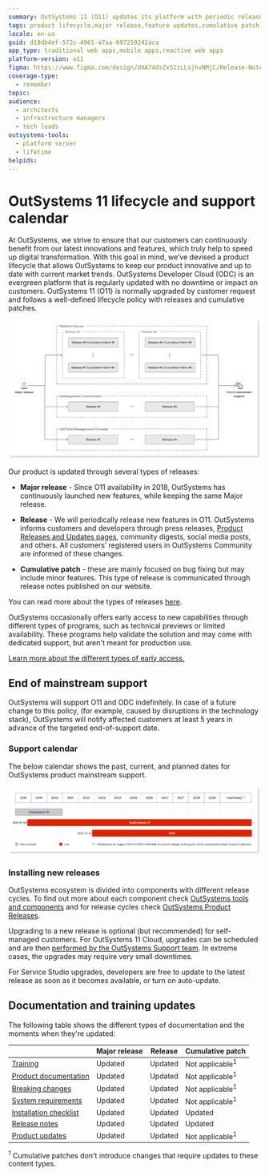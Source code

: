 ```yaml
---
summary: OutSystems 11 (O11) updates its platform with periodic releases, ensuring indefinite support.
tags: product lifecycle,major release,feature updates,cumulative patch,version numbers
locale: en-us
guid: d18db4ef-572c-4961-a7aa-097259242aca
app_type: traditional web apps,mobile apps,reactive web apps
platform-version: o11
figma: https://www.figma.com/design/UXA74OsZxSIzLLsjhvNMjC/Release-Notes?node-id=1146-17&node-type=canvas&t=Z7o6IyzcmwbSVvBD-0
coverage-type:
  - remember
topic:
audience:
  - architects
  - infrastructure managers
  - tech leads
outsystems-tools:
  - platform server
  - lifetime
helpids: 
---
```


# OutSystems 11 lifecycle and support calendar

At OutSystems, we strive to ensure that our customers can continuously benefit from our latest innovations and features, which truly help to speed up digital transformation. With this goal in mind, we’ve devised a product lifecycle that allows OutSystems to keep our product innovative and up to date with current market trends.
OutSystems Developer Cloud (ODC) is an evergreen platform that is regularly updated with no downtime or impact on customers. OutSystems 11 (O11) is normally upgraded by customer request and follows a well-defined lifecycle policy with releases and cumulative patches.


![Diagram illustrating the OutSystems product lifecycle stages including major releases, releases, and cumulative patches.](images/product-lifecycle-diag.png "OutSystems Product Lifecycle Diagram")

Our product is updated through several types of releases:

* **Major release** - Since O11 availability in 2018, OutSystems has continuously launched new features, while keeping the same Major release. 

* **Release** - We will periodically release new features in O11. OutSystems informs customers and developers through press releases, [Product Releases and Updates pages](https://www.outsystems.com/product-updates/), community digests, social media posts, and others. All customers’ registered users in OutSystems Community are informed of these changes. 

* **Cumulative patch** - these are mainly focused on bug fixing but may include minor features. This type of release is communicated through release notes published on our website.

You can read more about the types of releases [here](../release-cycle.md).

OutSystems occasionally offers early access to new capabilities through different types of programs, such as technical previews or limited availability. These programs help validate the solution and may come with dedicated support, but aren't meant for production use.

[Learn more about the different types of early access.](../release-cycle.md#early-access)

## End of mainstream support

OutSystems will support O11 and ODC indefinitely. In case of a future change to this policy, (for example, caused by disruptions in the technology stack), OutSystems will notify affected customers at least 5 years in advance of the targeted end-of-support date.

### Support calendar 

The below calendar shows the past, current, and planned dates for OutSystems product mainstream support.

![Calendar showing the past, current, and planned dates for OutSystems product mainstream support.](images/support-calendar-diag.png "OutSystems Support Calendar")

### Installing new releases

OutSystems ecosystem is divided into components with different release cycles. To find out more about each component check [OutSystems tools and components](https://www.outsystems.com/evaluation-guide/architecture/) and for release cycles check [OutSystems Product Releases](../release-cycle.md).

Upgrading to a new release is optional (but recommended) for self-managed customers. For OutSystems 11 Cloud, upgrades can be scheduled and are then [performed by the OutSystems Support team](https://www.outsystems.com/tk/redirect?g=617e2ef6-9fca-4cf0-9840-a0277670083e). In extreme cases, the upgrades may require very small downtimes. 

For Service Studio upgrades, developers are free to update to the latest release as soon as it becomes available, or turn on auto-update.

## Documentation and training updates

The following table shows the different types of documentation and the moments when they're updated:

| | Major release | Release | Cumulative patch |
|---|---|---|---|
| [Training](https://learn.outsystems.com/training) | Updated | Updated | Not applicable<sup>1</sup> |
| [Product documentation](https://success.outsystems.com/documentation/) | Updated | Updated | Not applicable<sup>1</sup> |
| [Breaking changes](../11/side-effects-breaking-changes.md) | Updated | Updated | Not applicable<sup>1</sup> |
| [System requirements](https://www.outsystems.com/tk/redirect?g=244db17a-7a98-4cb0-93c0-db91f1c91fd8) | Updated | Updated | Not applicable<sup>1</sup> |
| [Installation checklist](https://www.outsystems.com/downloads/search/11) | Updated | Updated | Updated |
| [Release notes](../intro.md) | Updated | Updated | Updated |
| [Product updates](https://www.outsystems.com/product-updates/) | Updated | Updated | Not applicable<sup>1</sup> |

<div class="info" markdown="1">

<sup>1</sup> Cumulative patches don't introduce changes that require updates to these content types.

</div>

